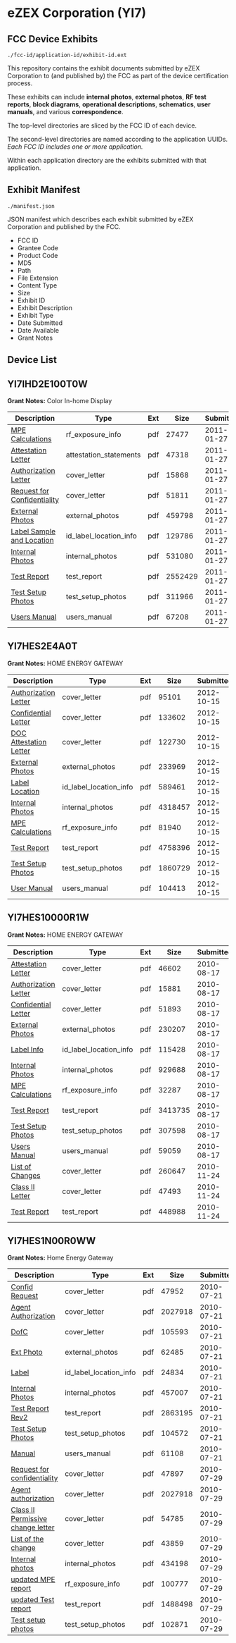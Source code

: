 # eZEX Corporation (YI7)
## FCC Device Exhibits

```
./fcc-id/application-id/exhibit-id.ext
```

This repository contains the exhibit documents submitted by eZEX Corporation to (and published by) the FCC as part of the device certification process.

These exhibits can include **internal photos**, **external photos**, **RF test reports**, **block diagrams**, **operational descriptions**, **schematics**, **user manuals**, and various **correspondence**.

The top-level directories are sliced by the FCC ID of each device.

The second-level directories are named according to the application UUIDs. *Each FCC ID includes one or more application.*

Within each application directory are the exhibits submitted with that application. 

## Exhibit Manifest

```
./manifest.json
```

JSON manifest which describes each exhibit submitted by eZEX Corporation and published by the FCC.

- FCC ID
- Grantee Code
- Product Code
- MD5
- Path
- File Extension
- Content Type
- Size
- Exhibit ID
- Exhibit Description
- Exhibit Type
- Date Submitted
- Date Available
- Grant Notes

## Device List
## YI7IHD2E100T0W
**Grant Notes:** Color In-home Display

| Description | Type | Ext | Size | Submitted | Available |
| ----------- | ---- | --- | ---- | --------- | --------- |
| [MPE Calculations](YI7IHD2E100T0W/2a58d11599f2454547a3951bf32a3d88/1410130.pdf) | rf_exposure_info | pdf | 27477 | 2011-01-27 | 2011-01-28 |
| [Attestation Letter](YI7IHD2E100T0W/2a58d11599f2454547a3951bf32a3d88/1410126.pdf) | attestation_statements | pdf | 47318 | 2011-01-27 | 2011-01-28 |
| [Authorization Letter](YI7IHD2E100T0W/2a58d11599f2454547a3951bf32a3d88/1410127.pdf) | cover_letter | pdf | 15868 | 2011-01-27 | 2011-01-28 |
| [Request for Confidentiality](YI7IHD2E100T0W/2a58d11599f2454547a3951bf32a3d88/1410128.pdf) | cover_letter | pdf | 51811 | 2011-01-27 | 2011-01-28 |
| [External Photos](YI7IHD2E100T0W/2a58d11599f2454547a3951bf32a3d88/1410122.pdf) | external_photos | pdf | 459798 | 2011-01-27 | 2011-07-26 |
| [Label Sample and Location](YI7IHD2E100T0W/2a58d11599f2454547a3951bf32a3d88/1410129.pdf) | id_label_location_info | pdf | 129786 | 2011-01-27 | 2011-01-28 |
| [Internal Photos](YI7IHD2E100T0W/2a58d11599f2454547a3951bf32a3d88/1410123.pdf) | internal_photos | pdf | 531080 | 2011-01-27 | 2011-07-26 |
| [Test Report](YI7IHD2E100T0W/2a58d11599f2454547a3951bf32a3d88/1410131.pdf) | test_report | pdf | 2552429 | 2011-01-27 | 2011-01-28 |
| [Test Setup Photos](YI7IHD2E100T0W/2a58d11599f2454547a3951bf32a3d88/1410124.pdf) | test_setup_photos | pdf | 311966 | 2011-01-27 | 2011-07-26 |
| [Users Manual](YI7IHD2E100T0W/2a58d11599f2454547a3951bf32a3d88/1410125.pdf) | users_manual | pdf | 67208 | 2011-01-27 | 2011-07-26 |
## YI7HES2E4A0T
**Grant Notes:** HOME ENERGY GATEWAY

| Description | Type | Ext | Size | Submitted | Available |
| ----------- | ---- | --- | ---- | --------- | --------- |
| [Authorization Letter](YI7HES2E4A0T/f0a99bbe567d0a43ac0f68e5c04fbc4b/1814886.pdf) | cover_letter | pdf | 95101 | 2012-10-15 | 2012-10-15 |
| [Confidential Letter](YI7HES2E4A0T/f0a99bbe567d0a43ac0f68e5c04fbc4b/1814887.pdf) | cover_letter | pdf | 133602 | 2012-10-15 | 2012-10-15 |
| [DOC Attestation Letter](YI7HES2E4A0T/f0a99bbe567d0a43ac0f68e5c04fbc4b/1814888.pdf) | cover_letter | pdf | 122730 | 2012-10-15 | 2012-10-15 |
| [External Photos](YI7HES2E4A0T/f0a99bbe567d0a43ac0f68e5c04fbc4b/1814882.pdf) | external_photos | pdf | 233969 | 2012-10-15 | 2013-04-13 |
| [Label Location](YI7HES2E4A0T/f0a99bbe567d0a43ac0f68e5c04fbc4b/1814889.pdf) | id_label_location_info | pdf | 589461 | 2012-10-15 | 2012-10-15 |
| [Internal Photos](YI7HES2E4A0T/f0a99bbe567d0a43ac0f68e5c04fbc4b/1814883.pdf) | internal_photos | pdf | 4318457 | 2012-10-15 | 2013-04-13 |
| [MPE Calculations](YI7HES2E4A0T/f0a99bbe567d0a43ac0f68e5c04fbc4b/1814890.pdf) | rf_exposure_info | pdf | 81940 | 2012-10-15 | 2012-10-15 |
| [Test Report](YI7HES2E4A0T/f0a99bbe567d0a43ac0f68e5c04fbc4b/1814891.pdf) | test_report | pdf | 4758396 | 2012-10-15 | 2012-10-15 |
| [Test Setup Photos](YI7HES2E4A0T/f0a99bbe567d0a43ac0f68e5c04fbc4b/1814885.pdf) | test_setup_photos | pdf | 1860729 | 2012-10-15 | 2013-04-13 |
| [User Manual](YI7HES2E4A0T/f0a99bbe567d0a43ac0f68e5c04fbc4b/1814884.pdf) | users_manual | pdf | 104413 | 2012-10-15 | 2013-04-13 |
## YI7HES10000R1W
**Grant Notes:** HOME ENERGY GATEWAY

| Description | Type | Ext | Size | Submitted | Available |
| ----------- | ---- | --- | ---- | --------- | --------- |
| [Attestation Letter](YI7HES10000R1W/389248552f9b6f7bff87d2f5cdbb5d49/1327985.pdf) | cover_letter | pdf | 46602 | 2010-08-17 | 2010-08-18 |
| [Authorization Letter](YI7HES10000R1W/389248552f9b6f7bff87d2f5cdbb5d49/1327986.pdf) | cover_letter | pdf | 15881 | 2010-08-17 | 2010-08-18 |
| [Confidential Letter](YI7HES10000R1W/389248552f9b6f7bff87d2f5cdbb5d49/1327987.pdf) | cover_letter | pdf | 51893 | 2010-08-17 | 2010-08-18 |
| [External Photos](YI7HES10000R1W/389248552f9b6f7bff87d2f5cdbb5d49/1327981.pdf) | external_photos | pdf | 230207 | 2010-08-17 | 2011-02-13 |
| [Label Info](YI7HES10000R1W/389248552f9b6f7bff87d2f5cdbb5d49/1327988.pdf) | id_label_location_info | pdf | 115428 | 2010-08-17 | 2010-08-18 |
| [Internal Photos](YI7HES10000R1W/389248552f9b6f7bff87d2f5cdbb5d49/1327982.pdf) | internal_photos | pdf | 929688 | 2010-08-17 | 2011-02-13 |
| [MPE Calculations](YI7HES10000R1W/389248552f9b6f7bff87d2f5cdbb5d49/1327989.pdf) | rf_exposure_info | pdf | 32287 | 2010-08-17 | 2010-08-18 |
| [Test Report](YI7HES10000R1W/389248552f9b6f7bff87d2f5cdbb5d49/1327990.pdf) | test_report | pdf | 3413735 | 2010-08-17 | 2010-08-18 |
| [Test Setup Photos](YI7HES10000R1W/389248552f9b6f7bff87d2f5cdbb5d49/1327983.pdf) | test_setup_photos | pdf | 307598 | 2010-08-17 | 2011-02-13 |
| [Users Manual](YI7HES10000R1W/389248552f9b6f7bff87d2f5cdbb5d49/1327984.pdf) | users_manual | pdf | 59059 | 2010-08-17 | 2011-02-13 |
| [List of Changes](YI7HES10000R1W/ed0e0deab2f895d9e15890bf4a3a8fcc/1381097.pdf) | cover_letter | pdf | 260647 | 2010-11-24 | 2010-11-24 |
| [Class II Letter](YI7HES10000R1W/ed0e0deab2f895d9e15890bf4a3a8fcc/1381098.pdf) | cover_letter | pdf | 47493 | 2010-11-24 | 2010-11-24 |
| [Test Report](YI7HES10000R1W/ed0e0deab2f895d9e15890bf4a3a8fcc/1381099.pdf) | test_report | pdf | 448988 | 2010-11-24 | 2010-11-24 |
## YI7HES1N00R0WW
**Grant Notes:** Home Energy Gateway

| Description | Type | Ext | Size | Submitted | Available |
| ----------- | ---- | --- | ---- | --------- | --------- |
| [Confid Request](YI7HES1N00R0WW/0d56e5a4097d0260304b1a91bcd8d221/1315622.pdf) | cover_letter | pdf | 47952 | 2010-07-21 | 2010-07-21 |
| [Agent Authorization](YI7HES1N00R0WW/0d56e5a4097d0260304b1a91bcd8d221/1315637.pdf) | cover_letter | pdf | 2027918 | 2010-07-21 | 2010-07-21 |
| [DofC](YI7HES1N00R0WW/0d56e5a4097d0260304b1a91bcd8d221/1315638.pdf) | cover_letter | pdf | 105593 | 2010-07-21 | 2010-07-21 |
| [Ext Photo](YI7HES1N00R0WW/0d56e5a4097d0260304b1a91bcd8d221/1315639.pdf) | external_photos | pdf | 62485 | 2010-07-21 | 2010-07-21 |
| [Label](YI7HES1N00R0WW/0d56e5a4097d0260304b1a91bcd8d221/1315640.pdf) | id_label_location_info | pdf | 24834 | 2010-07-21 | 2010-07-21 |
| [Internal Photos](YI7HES1N00R0WW/0d56e5a4097d0260304b1a91bcd8d221/1315641.pdf) | internal_photos | pdf | 457007 | 2010-07-21 | 2010-07-21 |
| [Test Report Rev2](YI7HES1N00R0WW/0d56e5a4097d0260304b1a91bcd8d221/1315642.pdf) | test_report | pdf | 2863195 | 2010-07-21 | 2010-07-21 |
| [Test Setup Photos](YI7HES1N00R0WW/0d56e5a4097d0260304b1a91bcd8d221/1315643.pdf) | test_setup_photos | pdf | 104572 | 2010-07-21 | 2010-07-21 |
| [Manual](YI7HES1N00R0WW/0d56e5a4097d0260304b1a91bcd8d221/1315644.pdf) | users_manual | pdf | 61108 | 2010-07-21 | 2010-07-21 |
| [Request for confidentiality](YI7HES1N00R0WW/fb5b0f534e742da52282bf0ff731aa6d/1319024.pdf) | cover_letter | pdf | 47897 | 2010-07-29 | 2010-07-29 |
| [Agent authorization](YI7HES1N00R0WW/fb5b0f534e742da52282bf0ff731aa6d/1315637.pdf) | cover_letter | pdf | 2027918 | 2010-07-29 | 2010-07-29 |
| [Class II Permissive change letter](YI7HES1N00R0WW/fb5b0f534e742da52282bf0ff731aa6d/1319029.pdf) | cover_letter | pdf | 54785 | 2010-07-29 | 2010-07-29 |
| [List of the change](YI7HES1N00R0WW/fb5b0f534e742da52282bf0ff731aa6d/1319030.pdf) | cover_letter | pdf | 43859 | 2010-07-29 | 2010-07-29 |
| [Internal photos](YI7HES1N00R0WW/fb5b0f534e742da52282bf0ff731aa6d/1319026.pdf) | internal_photos | pdf | 434198 | 2010-07-29 | 2010-07-29 |
| [updated MPE report](YI7HES1N00R0WW/fb5b0f534e742da52282bf0ff731aa6d/1319574.pdf) | rf_exposure_info | pdf | 100777 | 2010-07-29 | 2010-07-29 |
| [updated Test report](YI7HES1N00R0WW/fb5b0f534e742da52282bf0ff731aa6d/1319575.pdf) | test_report | pdf | 1488498 | 2010-07-29 | 2010-07-29 |
| [Test setup photos](YI7HES1N00R0WW/fb5b0f534e742da52282bf0ff731aa6d/1319028.pdf) | test_setup_photos | pdf | 102871 | 2010-07-29 | 2010-07-29 |
